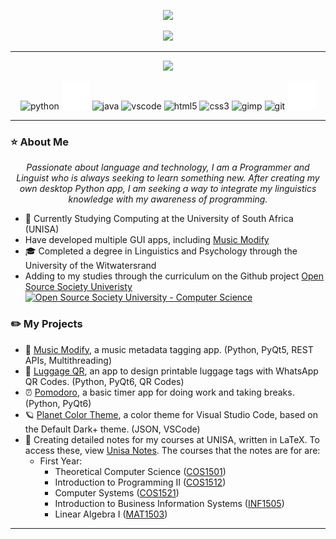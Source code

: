 <p align="center"><img src="https://capsule-render.vercel.app/api?type=waving&text=Hi%20there,%20I’m%20Kyzan👋&color=gradient&fontSize=50&height=100"/></p>

<p align="center">
  <img src="https://readme-typing-svg.demolab.com/?lines=Computer+Science+Student;Linguist&font=Fira%20Code&center=true&width=380&height=50"/>
</p>

___

<p align="center">
    <a href="https://www.linkedin.com/in/kyzan-hartwig-6b0795251/"><img src="https://img.shields.io/badge/LinkedIn-0077B5?style=for-the-badge&logo=linkedin&logoColor=white"/></a>
</p>

<p align="center">
    <img src="https://cdn.jsdelivr.net/gh/devicons/devicon/icons/python/python-original.svg" width="45" height="45" alt="python" />
    <img src="./icons/latex-inverted.svg" width="45" height="45" alt="LaTeX"/>
    <img src="https://cdn.jsdelivr.net/gh/devicons/devicon/icons/java/java-original.svg" width="45" height="45" alt="java" />
    <img src="https://cdn.jsdelivr.net/gh/devicons/devicon/icons/vscode/vscode-original.svg" width="45" height="45" alt="vscode" />
    <img src="https://cdn.jsdelivr.net/gh/devicons/devicon/icons/html5/html5-original.svg" width="45" height="45" alt="html5" />
    <img src="https://cdn.jsdelivr.net/gh/devicons/devicon/icons/css3/css3-original.svg" width="45" height="45" alt="css3" />
    <img src="https://cdn.jsdelivr.net/gh/devicons/devicon/icons/gimp/gimp-original.svg" width="45" height="45" alt="gimp"/>
    <img src="https://cdn.jsdelivr.net/gh/devicons/devicon/icons/git/git-original.svg" width="45" height="45" alt="git" />
    <img src="./icons/github-inverted.svg" width="45" height="45" alt="Github"/>
</p>

___

### ⭐ About Me
<p align="center"><i>Passionate about language and technology, I am a Programmer and Linguist who is always seeking to learn something new. After creating my own desktop Python app, I am seeking a way to integrate my linguistics knowledge with my awareness of programming.</i></p>

- 🏫 Currently Studying Computing at the University of South Africa (UNISA)
- Have developed multiple GUI apps, including [Music Modify](https://github.com/Kayzels/Music-Modify)
- 🎓 Completed a degree in Linguistics and Psychology through the University of the Witwatersrand
- Adding to my studies through the curriculum on the Github project [Open Source Society Univeristy]([https://](https://github.com/ossu/computer-science)) <a href="https://github.com/ossu/computer-science">
	<img alt="Open Source Society University - Computer Science" src="https://img.shields.io/badge/OSSU-computer--science-blue.svg">
  </a>

### ✏️ My Projects

- 🎵 [Music Modify](https://github.com/Kayzels/Music-Modify), a music metadata tagging app. (Python, PyQt5, REST APIs, Multithreading)
- 🧳 [Luggage QR](https://github.com/Kayzels/LuggageQR), an app to design printable luggage tags with WhatsApp QR Codes. (Python, PyQt6, QR Codes)
- ⏰ [Pomodoro](https://github.com/Kayzels/Pomodoro), a basic timer app for doing work and taking breaks. (Python, PyQt6)
- 🪐 [Planet Color Theme](https://github.com/Kayzels/planet-color-theme), a color theme for Visual Studio Code, based on the Default Dark+ theme. (JSON, VSCode)
- 📓 Creating detailed notes for my courses at UNISA, written in LaTeX. To access these, view [Unisa Notes](https://github.com/orgs/Unisa-Notes/repositories). The courses that the notes are for are:
    * First Year:
        - Theoretical Computer Science ([COS1501](https://github.com/Unisa-Notes/COS1501))
        - Introduction to Programming II ([COS1512](https://github.com/Unisa-Notes/COS1512))
        - Computer Systems ([COS1521](https://github.com/Unisa-Notes/COS1521))
        - Introduction to Business Information Systems ([INF1505](https://github.com/Unisa-Notes/INF1505))
        - Linear Algebra I ([MAT1503](https://github.com/Unisa-Notes/MAT1503))
___
